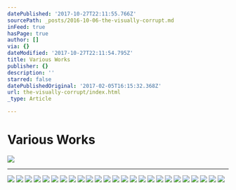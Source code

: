 ```yaml
---
datePublished: '2017-10-27T22:11:55.766Z'
sourcePath: _posts/2016-10-06-the-visually-corrupt.md
inFeed: true
hasPage: true
author: []
via: {}
dateModified: '2017-10-27T22:11:54.795Z'
title: Various Works
publisher: {}
description: ''
starred: false
datePublishedOriginal: '2017-02-05T16:15:32.368Z'
url: the-visually-corrupt/index.html
_type: Article

---
```

# Various Works
![](https://the-grid-user-content.s3-us-west-2.amazonaws.com/6436e980-9d53-4e5f-9ebb-e52c272bd8e2.jpg)

---

![](https://s3-us-west-2.amazonaws.com/the-grid-img/p/a9aa94f898ed4953c1a7a538a0650e158acc2a69.jpg)
![](https://s3-us-west-2.amazonaws.com/the-grid-img/p/6747baef04f1bf8e9051d5196c93bbd5fb07a492.jpg)
![](https://the-grid-user-content.s3-us-west-2.amazonaws.com/bb260add-ee8b-4516-bbaa-00bdaccf8a88.jpg)
![](https://the-grid-user-content.s3-us-west-2.amazonaws.com/61786344-1698-45c2-866e-56d834759e5b.jpg)
![](https://the-grid-user-content.s3-us-west-2.amazonaws.com/8a8dcaf9-1181-4cc6-8057-09bce3a50e5d.jpg)
![](https://s3-us-west-2.amazonaws.com/the-grid-img/p/c7d502382468b936bbcd4f76bbf1fdcf72327643.jpg)
![](https://the-grid-user-content.s3-us-west-2.amazonaws.com/9e066c7d-869f-4456-b3b8-752726ff9968.jpg)
![](https://the-grid-user-content.s3-us-west-2.amazonaws.com/0143303d-313b-4d38-b73f-1bf2f454b91b.jpg)
![](https://the-grid-user-content.s3-us-west-2.amazonaws.com/216e6774-bc23-4cec-90fa-d0b96a1c2646.jpg)
![](https://the-grid-user-content.s3-us-west-2.amazonaws.com/427b33dd-590f-4a1c-9918-ea4b07e3cabb.jpg)
![](https://the-grid-user-content.s3-us-west-2.amazonaws.com/f1645edb-ceb1-4f19-8652-68ead6d78f33.jpg)
![](https://the-grid-user-content.s3-us-west-2.amazonaws.com/1c5bc220-d15a-41c9-84ef-4f88c1e70c44.jpg)
![](https://s3-us-west-2.amazonaws.com/the-grid-img/p/292ef6f3619e46bd68b1b07f17c1a7bcec7b7f0c.jpg)
![](https://the-grid-user-content.s3-us-west-2.amazonaws.com/f3be2ba9-2a86-4538-bbd5-bfa126d8114f.jpg)
![](https://the-grid-user-content.s3-us-west-2.amazonaws.com/67ead2f3-5e52-4815-82b5-fc4c5d243bd9.jpg)
![](https://s3-us-west-2.amazonaws.com/the-grid-img/p/fdc92067a17f0bfa8294c208f3a666eb4a31adfa.jpg)
![](https://imgflo.herokuapp.com/graph/2b2431f8e7ba7b0/28e045d4f9940d1be3c1d573d0e53829/croprotate.jpg?cropheight=2751&cropwidth=8094&degrees=0&input=https%3A%2F%2Fs3-us-west-2.amazonaws.com%2Fthe-grid-img%2Fp%2Fe54dac5773153397cd7db11aa2573ad354e68dd2.jpg&x=24&y=0)
![](https://s3-us-west-2.amazonaws.com/the-grid-img/p/ab553031e1e2877b6b52f968daac826b100721a4.jpg)
![](https://s3-us-west-2.amazonaws.com/the-grid-img/p/18c1c672b75a498565c51764987b56c06164d907.jpg)
![](https://imgflo.herokuapp.com/graph/2b2431f8e7ba7b0/347dd7cdbec4c35587196c408b3237cc/croprotate.jpg?cropheight=2528&cropwidth=3840&degrees=0&input=https%3A%2F%2Fs3-us-west-2.amazonaws.com%2Fthe-grid-img%2Fp%2Faa409a0b7716fc6b1a414e8b16a09d163ad80180.jpg&x=0&y=19)
![](https://s3-us-west-2.amazonaws.com/the-grid-img/p/1bcf27a3e722a9bafd85e0d2fc26af3d1c46cbaf.jpg)
![](https://the-grid-user-content.s3-us-west-2.amazonaws.com/7f9b4870-ec14-4d0d-97c5-4544e5d61ac8.jpg)
![](https://the-grid-user-content.s3-us-west-2.amazonaws.com/0f22b902-08b6-4f9e-9ba0-1b0679ffae69.jpg)
![](https://the-grid-user-content.s3-us-west-2.amazonaws.com/c9e8e12d-bfe3-4a3f-af7c-409269bc162d.jpg)
![](https://the-grid-user-content.s3-us-west-2.amazonaws.com/1922a8b4-320b-4f26-84e7-371267ef0d74.jpg)
